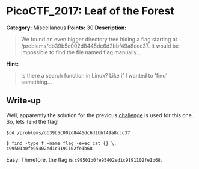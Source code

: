 # PicoCTF_2017: Leaf of the Forest

**Category:** Miscellanous
**Points:** 30
**Description:**

>We found an even bigger directory tree hiding a flag starting at /problems/db39b5c002d8445dc6d2bbf49a8ccc37. It would be impossible to find the file named flag manually...

**Hint:**

>Is there a search function in Linux? Like if I wanted to 'find' something...

## Write-up
Well, apparently the solution for the previous [challenge](../leaf-of-the-tree/) is used for this one. So, lets `find` the flag!

    $cd /problems/db39b5c002d8445dc6d2bbf49a8ccc37
    
    $ find -type f -name flag -exec cat {} \;
	c99501b0fe95402ed1c9191102fe1b68

Easy!
Therefore, the flag is `c99501b0fe95402ed1c9191102fe1b68`.
<!--stackedit_data:
eyJoaXN0b3J5IjpbNjE2ODk1Mzk4LC0xMDI4NzM0NDUsLTE4OT
U2MDAwNDNdfQ==
-->